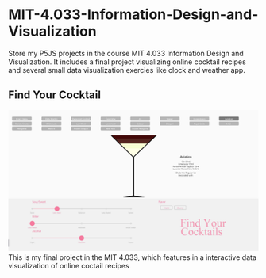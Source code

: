 # MIT-4.033-Information-Design-and-Visualization
Store my P5JS projects in the course MIT 4.033 Information Design and Visualization.
It includes a final project visualizing online cocktail recipes and several small data visualization exercies like clock and weather app.

## Find Your Cocktail  
![coctail interface](https://github.com/shuhanmomo/MIT-4.033-Information-Design-and-Visualization/blob/6c7466b1973c4472be5fd8467e21b0c18f437153/img/cocktail.jpg)  
This is my final project in the MIT 4.033, which features in a interactive data visualization of online coctail recipes  

